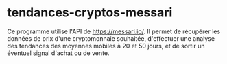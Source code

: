 # tendances-cryptos-messari

Ce programme utilise l'API de https://messari.io/. 
Il permet de récupérer les données de prix d'une cryptomonnaie souhaitée, d'effectuer une analyse des tendances des moyennes mobiles à 20 et 50 jours, et de sortir un éventuel signal d'achat ou de vente.
